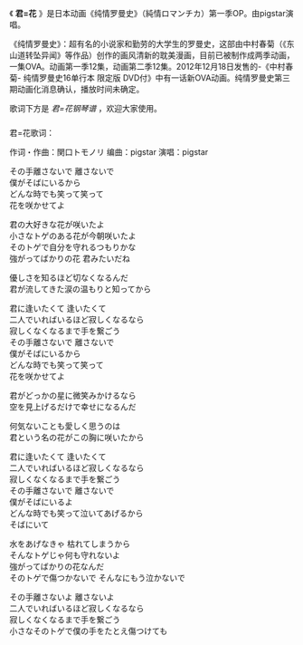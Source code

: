 

《 **君=花** 》是日本动画《纯情罗曼史》（純情ロマンチカ）第一季OP。由pigstar演唱。

《纯情罗曼史》：超有名的小说家和勤劳的大学生的罗曼史，这部由中村春菊（《东山道转坠异闻》等作品）创作的画风清新的耽美漫画，目前已被制作成两季动画，一集OVA。动画第一季12集，动画第二季12集。2012年12月18日发售的-《中村春菊-
纯情罗曼史16单行本 限定版 DVD付》中有一话新OVA动画。纯情罗曼史第三期动画化消息确认，播放时间未确定。

歌词下方是 _君=花钢琴谱_ ，欢迎大家使用。

###  
君=花歌词：

作词・作曲：関口トモノリ 编曲：pigstar 演唱：pigstar  
  
その手離さないで 離さないで  
僕がそばにいるから  
どんな時でも笑って笑って  
花を咲かせてよ

君の大好きな花が咲いたよ  
小さなトゲのある花が今朝咲いたよ  
そのトゲで自分を守れるつもりかな  
強がってばかりの花 君みたいだね

優しさを知るほど切なくなるんだ  
君が流してきた涙の温もりと知ってから

君に逢いたくて 逢いたくて  
二人でいればいるほど寂しくなるなら  
寂しくなくなるまで手を繋ごう  
その手離さないで 離さないで  
僕がそばにいるから  
どんな時でも笑って笑って  
花を咲かせてよ

君がどっかの星に微笑みかけるなら  
空を見上げるだけで幸せになるんだ

何気ないことも愛しく思うのは  
君という名の花がこの胸に咲いたから

君に逢いたくて 逢いたくて  
二人でいればいるほど寂しくなるなら  
寂しくなくなるまで手を繋ごう  
その手離さないで 離さないで  
僕がそばにいるよ  
どんな時でも笑って泣いてあげるから  
そばにいて

水をあげなきゃ 枯れてしまうから  
そんなトゲじゃ何も守れないよ  
強がってばかりの花なんだ  
そのトゲで傷つかないで そんなにもう泣かないで

その手離さないよ 離さないよ  
二人でいればいるほど寂しくなるなら  
寂しくなくなるまで手を繋ごう  
小さなそのトゲで僕の手をたとえ傷つけても

  
  

